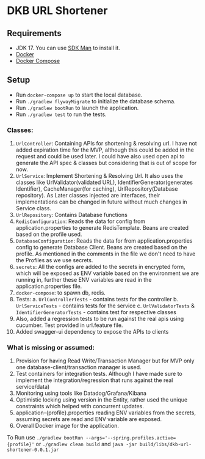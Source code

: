 # DKB URL Shortener

## Requirements
* JDK 17. You can use [SDK Man](https://sdkman.io/) to install it.
* [Docker](https://docs.docker.com/get-docker/)
* [Docker Compose](https://docs.docker.com/compose)

## Setup
* Run `docker-compose up` to start the local database.
* Run `./gradlew flywayMigrate` to initialize the database schema.
* Run `./gradlew bootRun` to launch the application.
* Run `./gradlew test` to run the tests.


### Classes:

1. `UrlController`: Containing APIs for shortening & resolving url. I have not added expiration time for the MVP, although this could be added in the request and could be used later. I could have also used open api to generate the API spec & classes but considering that is out of scope for now.
2. `UrlService`: Implement Shortening & Resolving Url. It also uses the classes like UrlValidator(validated URL), IdentifierGenerator(generates Identifier), CacheManager(for caching), UrlRepository(Database repository). As Later classes injected are interfaces, their implementations can be changed in future without much changes in Service class.
3. `UrlRepository`: Contains Database functions
4. `RedisConfiguration`: Reads the data for config from application.properties to generate RedisTemplate. Beans are created based on the profile used.
5. `DatabaseConfiguration`: Reads the data for from application.properties config to generate Database Client. Beans are created based on the profile. As mentioned in the comments in the file we don't need to have the Profiles as we use secrets.
6. `secrets`: All the configs are added to the secrets in encrypted form, which will be exposed as ENV variable based on the environment we are running in, further these ENV variables are read in the application.properties file.
7. `docker-compose`: to spawn db, redis.
8. Tests:
   a. `UrlControllerTests` - contains tests for the controller
   b. `UrlServiceTests` - contains tests for the service
   c. `UrlValidatorTests` & `IdentifierGeneratorTests` - contains test for respective classes
9. Also, added a regression tests to be run against the real apis using cucumber. Test provided in url.feature file.
10. Added swagger-ui dependency to expose the APIs to clients

### What is missing or assumed:
1. Provision for having Read Write/Transaction Manager but for MVP only one database-client/transaction manager is used.
2. Test containers for integration tests. Although I have made sure to implement the integration/regression that runs against the real service/data)
3. Monitoring using tools like Datadog/Grafana/Kibana
4. Optimistic locking using version in the Entity, rather used the unique constraints which helped with concurrent updates.
5. application-{profile}.properties reading ENV variables from the secrets, assuming secrets are read and ENV variable are exposed.
6. Overall Docker image for the application.

To Run use `./gradlew bootRun --args='--spring.profiles.active={profile}'` or `./gradlew clean build` and `java -jar build/libs/dkb-url-shortener-0.0.1.jar`


